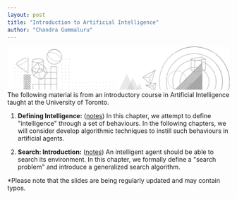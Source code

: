 ```yaml
---
layout: post
title: "Introduction to Artificial Intelligence"
author: "Chandra Gummaluru"
---
```


![Header](https://raw.githubusercontent.com/chandra-gummaluru/chandra-gummaluru.github.io/master/media/ai/head.png)
The following material is from an introductory course in Artificial Intelligence taught at the University of Toronto.

 1. **Defining Intelligence:** ([notes](https://github.com/chandra-gummaluru/chandra-gummaluru.github.io/raw/e83faa3902f78ef3d41c5471754287d44c3dc3df/media/ai/slides/chpt1.pdf))
 In this chapter, we attempt to define "intelligence" through a set of behaviours. In the following chapters, we will consider develop algorithmic techniques to instill such behaviours in artificial agents.
  
 2. **Search: Introduction:** ([notes](https://github.com/chandra-gummaluru/chandra-gummaluru.github.io/raw/e83faa3902f78ef3d41c5471754287d44c3dc3df/media/ai/slides/chpt2.pdf))
 An intelligent agent should be able to search its environment. In this chapter, we formally define a "search problem" and introduce a generalized search algorithm.
 

*Please note that the slides are being regularly updated and may contain typos.


